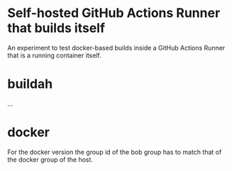 # Self-hosted GitHub Actions Runner that builds itself

An experiment to test docker-based builds inside a GitHub Actions
Runner that is a running container itself.

# buildah

…

# docker

For the docker version the group id of the bob group has to match that of the
docker group of the host.

